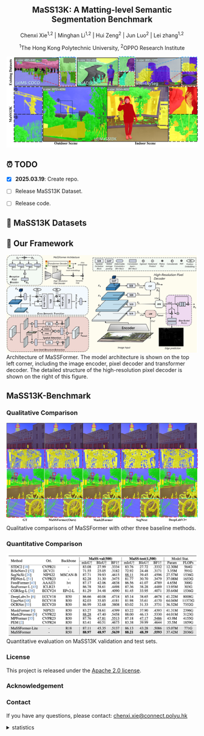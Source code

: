 
<div align="center">
<h2>MaSS13K: A Matting-level Semantic Segmentation Benchmark</h2>



Chenxi Xie<sup>1,2</sup>
| Minghan Li<sup>1,2</sup> | 
Hui Zeng<sup>2</sup> | 
Jun Luo<sup>2</sup> | 
Lei zhang<sup>1,2</sup> 

<sup>1</sup>The Hong Kong Polytechnic University, <sup>2</sup>OPPO Research Institute
</div>

![MaSS13K Dataset](fig/mas13k.png)
## ⏰ TODO
- [x] **2025.03.19**: Create repo.
- [ ] Release MaSS13K Dataset.
- [ ] Release code.


## 🌟 MaSS13K Datasets


## 🌟 Our Framework

![MaSSFormer](fig/Framework.png)
Architecture of MaSSFormer. The model architecture is shown on the top left corner, including the image encoder, pixel decoder and transformer decoder. The detailed structure of the high-resolution pixel decoder is shown on the right of this figure.

## MaSS13K-Benchmark


### Qualitative Comparison
![Visual Comparison](fig/VisualComp.png)
Qualitative comparisons of MaSSFormer with other three baseline methods.

### Quantitative Comparison

![Mass13K-Benchmark](fig/QuantitativeComp.png)
Quantitative evaluation on MaSS13K validation and test sets.





### License
This project is released under the [Apache 2.0 license](LICENSE).

### Acknowledgement

### Contact
If you have any questions, please contact: chenxi.xie@connect.polyu.hk


<details>
<summary>statistics</summary>

![visitors](https://visitor-badge.laobi.icu/badge?page_id=xiechenxi99.MaSS13K)

</details>
